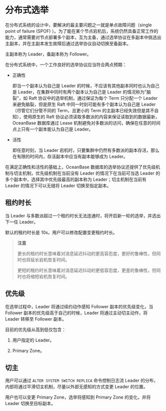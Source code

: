 # 分布式选举

在分布式系统的设计中，要解决的最主要问题之一就是单点故障问题（single point of failure (SPOF) ）。为了能在某个节点宕机后，系统仍然具备正常工作的能力，通常需要对节点部署多个副本，互为主备，通过选举协议在多副本中挑选出主副本，并在主副本发生故障后通过选举协议自动切换至备副本。

主副本称为 Leader，备副本称为 Follower。

在分布式系统中，一个工作良好的选举协议应当符合两点预期：

* 正确性

  即当一个副本认为自己是 Leader 的时候，不应该有其他副本同时也认为自己是 Leader，在集群中同时有两个副本认为自己是 Leader 的情况称为"脑裂"，如 Raft 协议中的选举机制，通过保证为每个 Term 只分配一个 Leader 来避免脑裂，但是原生 Raft 中同一时刻可能有多个副本认为自己是 Leader（尽管它们分管不同的 Term，且更小的 Term 的主副本已经失效但是其不自知），使用原生的 Raft 协议必须读取多数派的内容来保证读取到的数据最新，OceanBase 数据库通过 Lease 机制避免对多数派的访问，确保在任意的时间点上只有一个副本能认为自己是 Leader。
  
* 活性

  即任意时刻，当 Leader 宕机时，只要集群中仍然有多数派的副本存活，那么在有限的时间内，存活副本中应当有副本能够成为 Leader。
  
在满足正确性和活性的基础上，OceanBase 数据库的选举协议还提供了优先级机制与切主机制，优先级机制在当前没有 Leader 的情况下在当前可当选 Leader 的多个副本中，选择其中优先级最高的副本称为 Leader；切主机制在当前有 Leader 的情况下可以无缝将 Leader 切换至指定副本。

## 租约时长

当 Leader 与多数派超过一个租约时长无法连通时，将开启新一轮的选举，并选出下一任 Leader。

默认的租约时长是 10s，用户可以修改配置变更租约时长。

>**注意**
>
>更长的租约时长意味着对消息延迟抖动的更高容忍度，更好的鲁棒性，但同时也将延长宕机恢复时间。
>
>更短的租约时长意味着对消息延迟抖动的更低容忍度，更差的鲁棒性，但同时也将缩短宕机恢复时间。

## 优先级

在选举过程中，Leader 将通过续约动作感知 Follower 副本的优先级变化，当 Follower 副本的优先级高于自己的时候，Leader 将通过主动切主动作，将 Leader 转移至 Follower 副本。

目前的优先级从高到低仅包含：

1. 用户指定的 Leader。

2. Primary Zone。

## 切主

用户可以通过 `ALTER SYSTEM SWITCH REPLICA` 命令控制日志流 Leader 的分布，内部将通过平滑切主机制，尽量以外部无感知的方式变更 Leader 的位置。

用户也可以变更 Primary Zone，选举将感知到 Primary Zone 的变化，并将 Leader 切换至目标副本。

